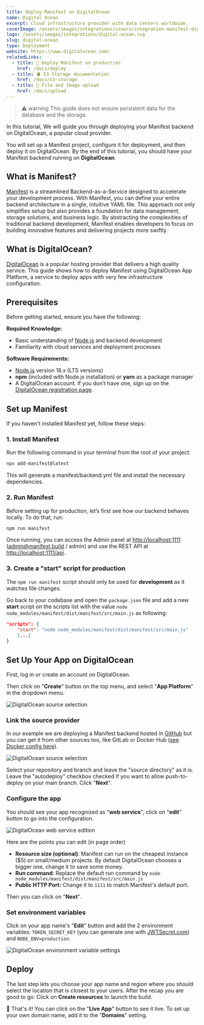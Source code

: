 ```yaml
---
title: Deploy Manifest on DigitalOcean
name: Digital Ocean
excerpt: Cloud infrastructure provider with data centers worldwide.
coverImage: /assets/images/integrations/covers/integration-manifest-digital-ocean-spaces.svg
logo: /assets/images/integrations/digital-ocean.svg
slug: digital-ocean
type: Deployment
website: https://www.digitalocean.com/
relatedLinks:
  - title: 🚀 Deploy Manifest on production
    href: /docs/deploy
  - title: 🪣 S3 Storage documentation
    href: /docs/s3-storage
  - title: 📂 File and Image upload
    href: /docs/upload
---
```


> ⚠️ warning
> This guide does not ensure persistent data for the database and the storage.

In this tutorial, We will guide you through deploying your Manifest backend on DigitalOcean, a popular cloud provider.

You will set up a Manifest project, configure it for deployment, and then deploy it on DigitalOcean. By the end of this tutorial, you should have your Manifest backend running on **DigitalOcean**.

## What is Manifest?

[Manifest](/) is a streamlined Backend-as-a-Service designed to accelerate your development process. With Manifest, you can define your entire backend architecture in a single, intuitive YAML file. This approach not only simplifies setup but also provides a foundation for data management, storage solutions, and business logic. By abstracting the complexities of traditional backend development, Manifest enables developers to focus on building innovative features and delivering projects more swiftly.

## What is DigitalOcean?

[DigitalOcean](https://www.digitalocean.com/) is a popular hosting provider that delivers a high quality service. This guide shows how to deploy Manifest using DigitalOcean App Platform, a service to deploy apps with very few infrastructure configuration.

## Prerequisites

Before getting started, ensure you have the following:

**Required Knowledge:**

- Basic understanding of [Node.js](https://nodejs.org/en/) and backend development
- Familiarity with cloud services and deployment processes

**Software Requirements:**

- [Node.js](https://nodejs.org/en/) version 18.x (LTS versions)
- **npm** (included with Node.js installation) or **yarn** as a package manager
- A DigitalOcean account. If you don’t have one, sign up on the [DigitalOcean registration page](https://digitalocean.com).

## Set up Manifest

If you haven't installed Manifest yet, follow these steps:

### 1. Install Manifest

Run the following command in your terminal from the root of your project:

```bash
npx add-manifest@latest
```

This will generate a manifest/backend.yml file and install the necessary dependencies.

### 2. Run Manifest

Before setting up for production, let’s first see how our backend behaves locally. To do that, run:

```bash
npm run manifest
```

Once running, you can access the Admin panel at [http://localhost:1111](http://localhost:1111) (admin@manifest.build / admin) and use the REST API at [http://localhost:1111/api](http://localhost:1111/api).

### 3. Create a "start" script for production

The `npm run manifest` script should only be used for **development** as it watches file changes.

Go back to your codebase and open the `package.json` file and add a new **start** script on the scripts list with the value `node node_modules/manifest/dist/manifest/src/main.js` as following:

```json title="package.json"
"scripts": {
    "start": "node node_modules/manifest/dist/manifest/src/main.js"
    [...]
}
```

## Set Up Your App on DigitalOcean

First, log in or create an account on DigitalOcean.

Then click on "**Create**" button on the top menu, and select "**App Platform**" in the dropdown menu.

![DigitalOcean source selection](/assets/images/integrations/content/create-app-platform.png)

### Link the source provider

In our example we are deploying a Manifest backend hosted in [GitHub](https://github.com/) but you can get it from other sources too, like GitLab or Docker Hub ([see Docker config here](./deploy.md#docker)).

![DigitalOcean source selection](/assets/images/integrations/content/do1.png)

Select your repository and branch and leave the "source directory" as it is. Leave the "autodeploy" checkbox checked if you want to allow push-to-deploy on your main branch. Click "**Next**".

### Configure the app

You should see your app recognized as "**web service**", click on "**edit**" button to go into the configuration.

![DigitalOcean web service edition](/assets/images/integrations/content/do2.png)

Here are the points you can edit (in page order)

- **Resource size (optional)**: Manifest can run on the cheapest instance ($5) on small/medium projects. By default DigitalOcean chooses a bigger one, change it to save some money.
- **Run command**: Replace the default run command by `node node_modules/manifest/dist/manifest/src/main.js`
- **Public HTTP Port:** Change it to `1111` to match Manifest's default port.

Then you can click on "**Next**".

### Set environment variables

Click on your app name's "**Edit**" button and add the 2 environment variables: `TOKEN_SECRET_KEY` (you can generate one with [JWTSecret.com](https://jwtsecret.com/generate)) and `NODE_ENV=production`.

![DigitalOcean environment variable settings](/assets/images/integrations/content/do3.png)

## Deploy

The last step lets you choose your app name and region where you should select the location that is closest to your users. After the recap you are good to go. Click on **Create resources** to launch the build.

🎉 That's it! You can click on the "**Live App**" button to see it live. To set up your own domain name, add it to the "**Domains**" setting.
